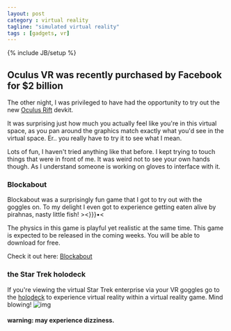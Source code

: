```yaml
---
layout: post
category : virtual reality
tagline: "simulated virtual reality"
tags : [gadgets, vr]
---
```

{% include JB/setup %}

## Oculus VR was recently purchased by Facebook for $2 billion

The other night, I was privileged to have had the opportunity to try out the new [Oculus Rift](http://www.oculusvr.com/) devkit.

It was surprising just how much you actually feel like you\'re in this virtual space, as you pan around the graphics match exactly what you\'d see in the virtual space.  Er.. you really have to try it to see what I mean.

Lots of fun, I haven't tried anything like that before.  I kept trying to touch things that were in front of me.  It was weird not to see your own hands though.  As I understand someone is working on gloves to interface with it.

### Blockabout

Blockabout was a surprisingly fun game that I got to try out with the goggles on.  To my delight I even got to experience getting eaten alive by pirahnas, nasty little fish!  ><}}}•<

The physics in this game is playful yet realistic at the same time.  This game is expected to be released in the coming weeks.  You will be able to download for free.

Check it out here: [Blockabout](http://blockabout.ca/index.php?Lang=En&ID=1)

### the Star Trek holodeck

If you\'re viewing the virtual Star Trek enterprise via your VR goggles go to the [holodeck](http://en.wikipedia.org/wiki/Holodeck) to experience virtual reality within a virtual reality game.  Mind blowing! ![img](http://emoticons4u.com/happy/010.gif)

#### warning: may experience dizziness.
